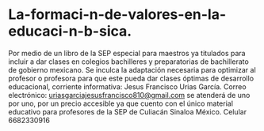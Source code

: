 # La-formaci-n-de-valores-en-la-educaci-n-b-sica.
Por medio de un libro de la SEP especial para maestros ya titulados para incluir a dar clases en colegios bachilleres y preparatorias de bachillerato de gobierno mexicano. Se inculca la adaptación necesaria para optimizar al profesor o profesora para que este pueda dar clases óptimas de desarrollo educacional, corriente informativa: Jesus Francisco Urias García. Correo electrónico: uriasgarciajesusfrancisco810@gmail.com se atenderá de uno por uno, por un precio accesible ya que cuento con el único material educativo para profesores de la SEP de Culiacán Sinaloa México. Celular 6682330916
